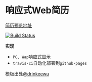 # 响应式Web简历

[简历预览地址](https://wangliqiang1026.github.io/resume/)

[![Build Status](https://travis-ci.org/wangliang1026/resume.svg?branch=master)](https://travis-ci.org/wangliang1026/resume)

 **实现**

- `PC`、`Wap`响应式显示
- `travis-ci`自动化部署到`github-pages`



模板出处[@drinkeewu](https://github.com/drinkeewu/resume)
